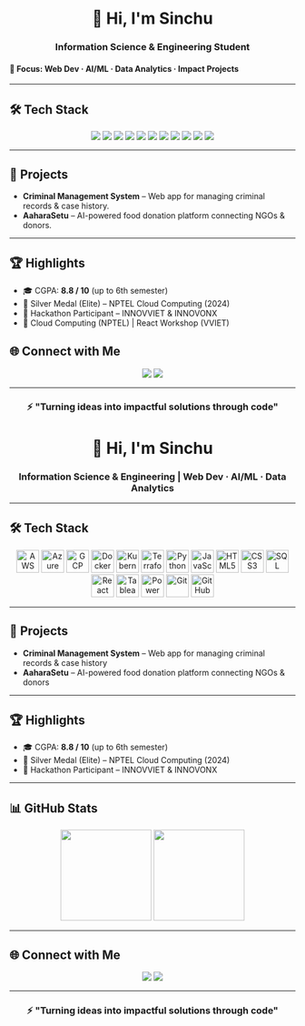 <!-- Header Banner -->
<h1 align="center">👋 Hi, I'm Sinchu</h1>
<h3 align="center">Information Science & Engineering Student</h3> 
<h4>🎯 Focus: Web Dev · AI/ML · Data Analytics · Impact Projects </h4>

---

<!-- Skills Section -->
## 🛠️ Tech Stack  

<p align="center">
  
  <!-- Languages -->
  <img src="https://img.shields.io/badge/Python-3776AB?style=for-the-badge&logo=python&logoColor=white" />
  <img src="https://img.shields.io/badge/JavaScript-F7DF1E?style=for-the-badge&logo=javascript&logoColor=black" />
  <img src="https://img.shields.io/badge/HTML5-E34F26?style=for-the-badge&logo=html5&logoColor=white" />
  <img src="https://img.shields.io/badge/CSS3-1572B6?style=for-the-badge&logo=css3&logoColor=white" />
  <img src="https://img.shields.io/badge/SQL-336791?style=for-the-badge&logo=postgresql&logoColor=white" />
  <img src="https://img.shields.io/badge/Canva-336791?style=for-the-badge&logo=postgresql&logoColor=black" />

  <!-- Frameworks -->
  <img src="https://img.shields.io/badge/React-61DAFB?style=for-the-badge&logo=react&logoColor=black" />

  <!-- Data Tools -->
  <img src="https://img.shields.io/badge/PowerBI-F2C811?style=for-the-badge&logo=power-bi&logoColor=black" />
  <img src="https://img.shields.io/badge/Tableau-E97627?style=for-the-badge&logo=tableau&logoColor=white" />
  <img src="https://img.shields.io/badge/Excel-217346?style=for-the-badge&logo=microsoft-excel&logoColor=white" />
  <!-- Cloud -->
  <img src="https://img.shields.io/badge/AWS-232F3E?style=for-the-badge&logo=amazon-aws&logoColor=white" />
  
</p>

---

<!-- Projects Section -->
## 🚀 Projects  

- **Criminal Management System** – Web app for managing criminal records & case history.  
- **AaharaSetu** – AI-powered food donation platform connecting NGOs & donors.  

---

<!-- Highlights -->
## 🏆 Highlights  

- 🎓 CGPA: **8.8 / 10** (up to 6th semester)  
- 🥈 Silver Medal (Elite) – NPTEL Cloud Computing (2024)  
- 🚀 Hackathon Participant – INNOVVIET & INNOVONX  
- 📜 Cloud Computing (NPTEL) | React Workshop (VVIET)  


<!-- Socials -->
## 🌐 Connect with Me  

<p align="center">
  <a href="mailto:sinchanakumar2004@gmail.com"><img src="https://img.shields.io/badge/Gmail-D14836?style=for-the-badge&logo=gmail&logoColor=white" /></a>
  <a href="https://www.linkedin.com/in/sinchana-k"><img src="https://img.shields.io/badge/LinkedIn-0A66C2?style=for-the-badge&logo=linkedin&logoColor=white" /></a>
</p>

---

<h3 align="center">⚡ "Turning ideas into impactful solutions through code"</h3>

<!-- Header -->
<h1 align="center">👋 Hi, I'm Sinchu</h1>
<h3 align="center">Information Science & Engineering | Web Dev · AI/ML · Data Analytics</h3>

---

## 🛠️ Tech Stack  

<p align="center">
  <!-- Cloud -->
  <img src="https://cdn.jsdelivr.net/gh/devicons/devicon/icons/amazonwebservices/amazonwebservices-original.svg" height="40" alt="AWS" />
  <img src="https://cdn.jsdelivr.net/gh/devicons/devicon/icons/azure/azure-original.svg" height="40" alt="Azure" />
  <img src="https://cdn.jsdelivr.net/gh/devicons/devicon/icons/googlecloud/googlecloud-original.svg" height="40" alt="GCP" />

  <!-- DevOps -->
  <img src="https://cdn.jsdelivr.net/gh/devicons/devicon/icons/docker/docker-original.svg" height="40" alt="Docker" />
  <img src="https://cdn.jsdelivr.net/gh/devicons/devicon/icons/kubernetes/kubernetes-plain.svg" height="40" alt="Kubernetes" />
  <img src="https://cdn.jsdelivr.net/gh/devicons/devicon/icons/terraform/terraform-original.svg" height="40" alt="Terraform" />

  <!-- Languages -->
  <img src="https://cdn.jsdelivr.net/gh/devicons/devicon/icons/python/python-original.svg" height="40" alt="Python" />
  <img src="https://cdn.jsdelivr.net/gh/devicons/devicon/icons/javascript/javascript-original.svg" height="40" alt="JavaScript" />
  <img src="https://cdn.jsdelivr.net/gh/devicons/devicon/icons/html5/html5-original.svg" height="40" alt="HTML5" />
  <img src="https://cdn.jsdelivr.net/gh/devicons/devicon/icons/css3/css3-original.svg" height="40" alt="CSS3" />
  <img src="https://cdn.jsdelivr.net/gh/devicons/devicon/icons/mysql/mysql-original.svg" height="40" alt="SQL" />

  <!-- Frameworks -->
  <img src="https://cdn.jsdelivr.net/gh/devicons/devicon/icons/react/react-original.svg" height="40" alt="React" />

  <!-- Data / Tools -->
  <img src="https://cdn.jsdelivr.net/gh/devicons/devicon/icons/tableau/tableau-original.svg" height="40" alt="Tableau" />
  <img src="https://cdn.jsdelivr.net/gh/devicons/devicon/icons/powerbi/powerbi-original.svg" height="40" alt="Power BI" />
  <img src="https://cdn.jsdelivr.net/gh/devicons/devicon/icons/git/git-original.svg" height="40" alt="Git" />
  <img src="https://cdn.jsdelivr.net/gh/devicons/devicon/icons/github/github-original.svg" height="40" alt="GitHub" />
</p>

---

## 🚀 Projects  

- **Criminal Management System** – Web app for managing criminal records & case history  
- **AaharaSetu** – AI-powered food donation platform connecting NGOs & donors  

---

## 🏆 Highlights  

- 🎓 CGPA: **8.8 / 10** (up to 6th semester)  
- 🥈 Silver Medal (Elite) – NPTEL Cloud Computing (2024)  
- 🚀 Hackathon Participant – INNOVVIET & INNOVONX  

---

## 📊 GitHub Stats  

<p align="center">
  <img src="https://github-readme-stats.vercel.app/api?username=sinchu&show_icons=true&theme=tokyonight" height="160"/>
  <img src="https://github-readme-stats.vercel.app/api/top-langs/?username=sinchu&layout=compact&theme=tokyonight" height="160"/>
</p>

---

## 🌐 Connect with Me  

<p align="center">
  <a href="mailto:sinchu@111"><img src="https://img.shields.io/badge/Gmail-D14836?style=for-the-badge&logo=gmail&logoColor=white" /></a>
  <a href="https://www.linkedin.com/in/sin"><img src="https://img.shields.io/badge/LinkedIn-0A66C2?style=for-the-badge&logo=linkedin&logoColor=white" /></a>
</p>

---

<h3 align="center">⚡ "Turning ideas into impactful solutions through code"</h3>
